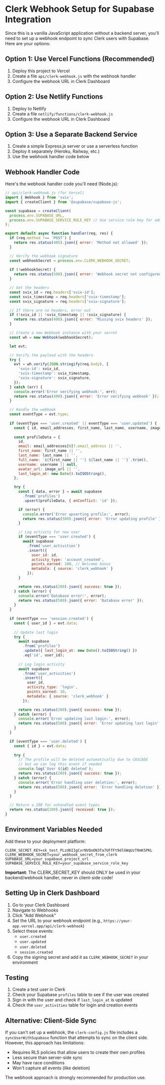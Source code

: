 # Clerk Webhook Setup for Supabase Integration

Since this is a vanilla JavaScript application without a backend server, you'll need to set up a webhook endpoint to sync Clerk users with Supabase. Here are your options:

## Option 1: Use Vercel Functions (Recommended)

1. Deploy this project to Vercel
2. Create a file `api/clerk-webhook.js` with the webhook handler
3. Configure the webhook URL in Clerk Dashboard

## Option 2: Use Netlify Functions

1. Deploy to Netlify
2. Create a file `netlify/functions/clerk-webhook.js`
3. Configure the webhook URL in Clerk Dashboard

## Option 3: Use a Separate Backend Service

1. Create a simple Express.js server or use a serverless function
2. Deploy it separately (Heroku, Railway, etc.)
3. Use the webhook handler code below

## Webhook Handler Code

Here's the webhook handler code you'll need (Node.js):

```javascript
// api/clerk-webhook.js (for Vercel)
import { Webhook } from 'svix';
import { createClient } from '@supabase/supabase-js';

const supabase = createClient(
  process.env.SUPABASE_URL,
  process.env.SUPABASE_SERVICE_ROLE_KEY // Use service role key for admin access
);

export default async function handler(req, res) {
  if (req.method !== 'POST') {
    return res.status(405).json({ error: 'Method not allowed' });
  }

  // Verify the webhook signature
  const webhookSecret = process.env.CLERK_WEBHOOK_SECRET;
  
  if (!webhookSecret) {
    return res.status(500).json({ error: 'Webhook secret not configured' });
  }

  // Get the headers
  const svix_id = req.headers['svix-id'];
  const svix_timestamp = req.headers['svix-timestamp'];
  const svix_signature = req.headers['svix-signature'];

  // If there are no headers, error out
  if (!svix_id || !svix_timestamp || !svix_signature) {
    return res.status(400).json({ error: 'Missing svix headers' });
  }

  // Create a new Webhook instance with your secret
  const wh = new Webhook(webhookSecret);

  let evt;

  // Verify the payload with the headers
  try {
    evt = wh.verify(JSON.stringify(req.body), {
      'svix-id': svix_id,
      'svix-timestamp': svix_timestamp,
      'svix-signature': svix_signature,
    });
  } catch (err) {
    console.error('Error verifying webhook:', err);
    return res.status(400).json({ error: 'Error verifying webhook' });
  }

  // Handle the webhook
  const eventType = evt.type;
  
  if (eventType === 'user.created' || eventType === 'user.updated') {
    const { id, email_addresses, first_name, last_name, username, image_url } = evt.data;
    
    const profileData = {
      id,
      email: email_addresses[0]?.email_address || '',
      first_name: first_name || '',
      last_name: last_name || '',
      full_name: `${first_name || ''} ${last_name || ''}`.trim(),
      username: username || null,
      avatar_url: image_url || '',
      last_login_at: new Date().toISOString(),
    };

    try {
      const { data, error } = await supabase
        .from('profiles')
        .upsert(profileData, { onConflict: 'id' });

      if (error) {
        console.error('Error upserting profile:', error);
        return res.status(500).json({ error: 'Error updating profile' });
      }

      // Log activity for new user
      if (eventType === 'user.created') {
        await supabase
          .from('user_activities')
          .insert({
            user_id: id,
            activity_type: 'account_created',
            points_earned: 100, // Welcome bonus
            metadata: { source: 'clerk_webhook' }
          });
      }

      return res.status(200).json({ success: true });
    } catch (error) {
      console.error('Database error:', error);
      return res.status(500).json({ error: 'Database error' });
    }
  }
  
  if (eventType === 'session.created') {
    const { user_id } = evt.data;
    
    // Update last login
    try {
      await supabase
        .from('profiles')
        .update({ last_login_at: new Date().toISOString() })
        .eq('id', user_id);
        
      // Log login activity
      await supabase
        .from('user_activities')
        .insert({
          user_id,
          activity_type: 'login',
          points_earned: 10,
          metadata: { source: 'clerk_webhook' }
        });

      return res.status(200).json({ success: true });
    } catch (error) {
      console.error('Error updating last login:', error);
      return res.status(500).json({ error: 'Error updating last login' });
    }
  }

  if (eventType === 'user.deleted') {
    const { id } = evt.data;
    
    try {
      // The profile will be deleted automatically due to CASCADE
      // but we can log this event if needed
      console.log(`User ${id} deleted`);
      return res.status(200).json({ success: true });
    } catch (error) {
      console.error('Error handling user deletion:', error);
      return res.status(500).json({ error: 'Error handling deletion' });
    }
  }

  // Return a 200 for unhandled event types
  return res.status(200).json({ received: true });
}
```

## Environment Variables Needed

Add these to your deployment platform:

```
CLERK_SECRET_KEY=sk_test_PLzd6IIgCvrNVQoON3Ta7UFfFt9dlGWqUzT0mK5PKL
CLERK_WEBHOOK_SECRET=your_webhook_secret_from_clerk
SUPABASE_URL=your_supabase_project_url
SUPABASE_SERVICE_ROLE_KEY=your_supabase_service_role_key
```

**Important**: The CLERK_SECRET_KEY should ONLY be used in your backend/webhook handler, never in client-side code!

## Setting Up in Clerk Dashboard

1. Go to your Clerk Dashboard
2. Navigate to Webhooks
3. Click "Add Webhook"
4. Set the URL to your webhook endpoint (e.g., `https://your-app.vercel.app/api/clerk-webhook`)
5. Select these events:
   - `user.created`
   - `user.updated`
   - `user.deleted`
   - `session.created`
6. Copy the signing secret and add it as `CLERK_WEBHOOK_SECRET` in your environment

## Testing

1. Create a test user in Clerk
2. Check your Supabase `profiles` table to see if the user was created
3. Sign in with the user and check if `last_login_at` is updated
4. Check the `user_activities` table for login and creation events

## Alternative: Client-Side Sync

If you can't set up a webhook, the `clerk-config.js` file includes a `syncUserWithSupabase` function that attempts to sync on the client side. However, this approach has limitations:

- Requires RLS policies that allow users to create their own profiles
- Less secure than server-side sync
- May have race conditions
- Won't capture all events (like deletion)

The webhook approach is strongly recommended for production use.